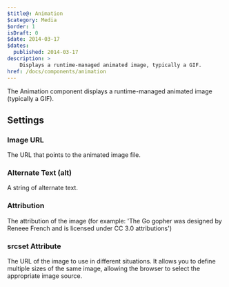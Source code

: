 ```yaml
---
$title@: Animation
$category: Media
$order: 1
isDraft: 0
$date: 2014-03-17
$dates:
  published: 2014-03-17
description: >
    Displays a runtime-managed animated image, typically a GIF.
href: /docs/components/animation
---
```

<p>The Animation component displays a runtime-managed animated image (typically a GIF).</p>

<h2 class="mt4 mb4">Settings</h2>
<h3 class="mb3 mt3">Image URL</h3>
The URL that points to the animated image file. 
<h3 class="mb3 mt3">Alternate Text (alt)</h3>
A string of alternate text.
<h3 class="mb3 mt3">Attribution</h3>
The attribution of the image (for example: 'The Go gopher was designed by Reneee French and is licensed under CC 3.0 attributions')
<h3 class="mb3 mt3">srcset Attribute</h3>
The URL of the image to use in different situations. It allows you to define multiple sizes of the same image, allowing the browser to select the appropriate image source.
